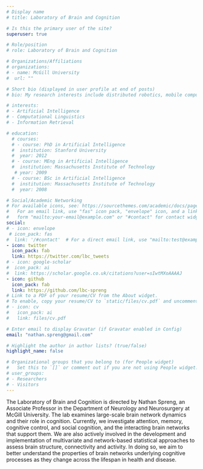 ```yaml
---
# Display name
# title: Laboratory of Brain and Cognition

# Is this the primary user of the site?
superuser: true

# Role/position
# role: Laboratory of Brain and Cognition

# Organizations/Affiliations
# organizations:
# - name: McGill University
#  url: ""

# Short bio (displayed in user profile at end of posts)
# bio: My research interests include distributed robotics, mobile computing and programmable matter.

# interests:
# - Artificial Intelligence
# - Computational Linguistics
# - Information Retrieval

# education:
  # courses:
  # - course: PhD in Artificial Intelligence
  #  institution: Stanford University
  #  year: 2012
  # - course: MEng in Artificial Intelligence
  #  institution: Massachusetts Institute of Technology
   # year: 2009
  # - course: BSc in Artificial Intelligence
  #  institution: Massachusetts Institute of Technology
  #  year: 2008

# Social/Academic Networking
# For available icons, see: https://sourcethemes.com/academic/docs/page-builder/#icons
#   For an email link, use "fas" icon pack, "envelope" icon, and a link in the
#   form "mailto:your-email@example.com" or "#contact" for contact widget.
social:
# - icon: envelope
 # icon_pack: fas
#  link: '/#contact'  # For a direct email link, use "mailto:test@example.org".
- icon: twitter
  icon_pack: fab
  link: https://twitter.com/lbc_tweets
# - icon: google-scholar
#  icon_pack: ai
#  link: https://scholar.google.co.uk/citations?user=sIwtMXoAAAAJ
- icon: github
  icon_pack: fab
  link: https://github.com/lbc-spreng
# Link to a PDF of your resume/CV from the About widget.
# To enable, copy your resume/CV to `static/files/cv.pdf` and uncomment the lines below.
# - icon: cv
#   icon_pack: ai
#   link: files/cv.pdf

# Enter email to display Gravatar (if Gravatar enabled in Config)
email: "nathan.spreng@gmail.com"

# Highlight the author in author lists? (true/false)
highlight_name: false

# Organizational groups that you belong to (for People widget)
#   Set this to `[]` or comment out if you are not using People widget.
# user_groups:
# - Researchers
# - Visitors
---
```


The Laboratory of Brain and Cognition is directed by Nathan Spreng, an Associate Professor in the Department of Neurology and Neurosurgery at McGill University. The lab examines large-scale brain network dynamics and their role in cognition. Currently, we investigate attention, memory, cognitive control, and social cognition, and the interacting brain networks that support them. We are also actively involved in the development and implementation of multivariate and network-based statistical approaches to assess brain structure, connectivity and activity. In doing so, we aim to better understand the properties of brain networks underlying cognitive processes as they change across the lifespan in health and disease.
